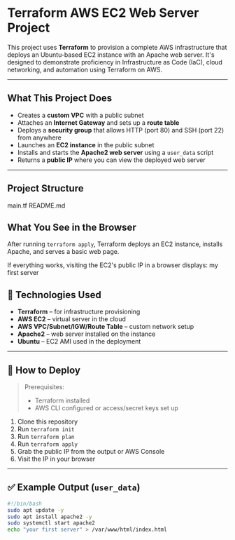 #  Terraform AWS EC2 Web Server Project

This project uses **Terraform** to provision a complete AWS infrastructure that deploys an Ubuntu-based EC2 instance with an Apache web server. It's designed to demonstrate proficiency in Infrastructure as Code (IaC), cloud networking, and automation using Terraform on AWS.

---

##  What This Project Does

-  Creates a **custom VPC** with a public subnet
-  Attaches an **Internet Gateway** and sets up a **route table**
-  Deploys a **security group** that allows HTTP (port 80) and SSH (port 22) from anywhere
-  Launches an **EC2 instance** in the public subnet
-  Installs and starts the **Apache2 web server** using a `user_data` script
-  Returns a **public IP** where you can view the deployed web server

---

##  Project Structure
main.tf
README.md
##  What You See in the Browser

After running `terraform apply`, Terraform deploys an EC2 instance, installs Apache, and serves a basic web page.

If everything works, visiting the EC2's public IP in a browser displays:
my first server

## 🧰 Technologies Used

- **Terraform** – for infrastructure provisioning
- **AWS EC2** – virtual server in the cloud
- **AWS VPC/Subnet/IGW/Route Table** – custom network setup
- **Apache2** – web server installed on the instance
- **Ubuntu** – EC2 AMI used in the deployment

---

## 📌 How to Deploy

> Prerequisites:
> - Terraform installed
> - AWS CLI configured or access/secret keys set up

1. Clone this repository
2. Run `terraform init`
3. Run `terraform plan`
4. Run `terraform apply`
5. Grab the public IP from the output or AWS Console
6. Visit the IP in your browser

---

## ✅ Example Output (`user_data`)

```bash
#!/bin/bash
sudo apt update -y
sudo apt install apache2 -y
sudo systemctl start apache2
echo "your first server" > /var/www/html/index.html
